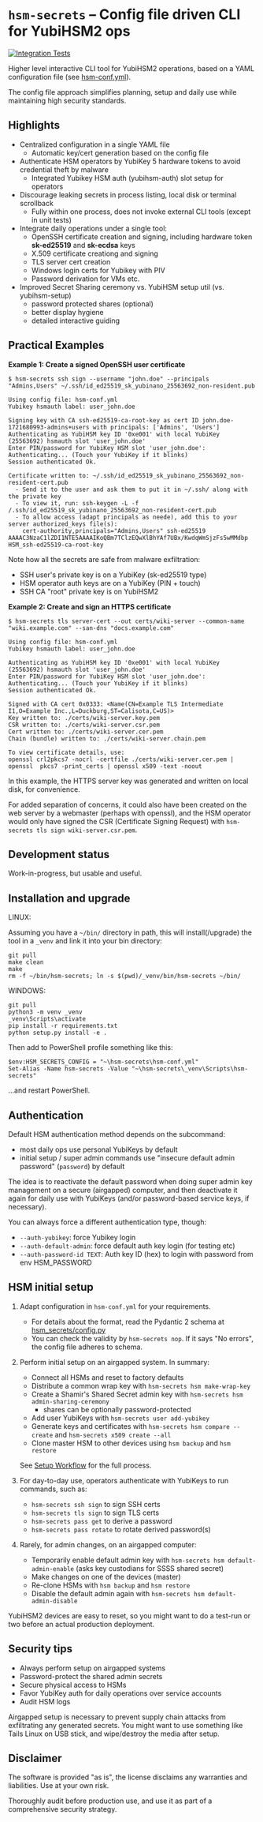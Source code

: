 # `hsm-secrets` – Config file driven CLI for YubiHSM2 ops

[![Integration Tests](https://github.com/elonen/hsm-secrets/actions/workflows/integration-tests.yml/badge.svg)](https://github.com/elonen/hsm-secrets/actions/workflows/integration-tests.yml)

Higher level interactive CLI tool for YubiHSM2 operations, based on a YAML configuration file (see [hsm-conf.yml](hsm-conf.yml)).

The config file approach simplifies planning, setup and daily use while maintaining high security standards.

## Highlights

- Centralized configuration in a single YAML file
  - Automatic key/cert generation based on the config file
- Authenticate HSM operators by YubiKey 5 hardware tokens to avoid credential theft by malware
  - Integrated Yubikey HSM auth (yubihsm-auth) slot setup for operators
- Discourage leaking secrets in process listing, local disk or terminal scrollback
  - Fully within one process, does not invoke external CLI tools (except in unit tests)
- Integrate daily operations under a single tool:
  - OpenSSH certificate creation and signing, including hardware token **sk-ed25519** and **sk-ecdsa** keys
  - X.509 certificate creationg and signing
  - TLS server cert creation
  - Windows login certs for Yubikey with PIV
  - Password derivation for VMs etc.
- Improved Secret Sharing ceremony vs. YubiHSM setup util (vs. yubihsm-setup)
  - password protected shares (optional)
  - better display hygiene
  - detailed interactive guiding

## Practical Examples

**Example 1: Create a signed OpenSSH user certificate**

```
$ hsm-secrets ssh sign --username "john.doe" --principals "Admins,Users" ~/.ssh/id_ed25519_sk_yubinano_25563692_non-resident.pub

Using config file: hsm-conf.yml
Yubikey hsmauth label: user_john.doe

Signing key with CA ssh-ed25519-ca-root-key as cert ID john.doe-1721680993-admins+users with principals: ['Admins', 'Users']
Authenticating as YubiHSM key ID '0xe001' with local YubiKey (25563692) hsmauth slot 'user_john.doe'
Enter PIN/password for YubiKey HSM slot 'user_john.doe':
Authenticating... (Touch your YubiKey if it blinks)
Session authenticated Ok.

Certificate written to: ~/.ssh/id_ed25519_sk_yubinano_25563692_non-resident-cert.pub
  - Send it to the user and ask them to put it in ~/.ssh/ along with the private key
  - To view it, run: ssh-keygen -L -f /.ssh/id_ed25519_sk_yubinano_25563692_non-resident-cert.pub
  - To allow access (adapt principals as neede), add this to your server authorized_keys file(s):
    cert-authority,principals="Admins,Users" ssh-ed25519 AAAAC3NzaC1lZDI1NTE5AAAAIKoQBm7TClzEQwXlBhYAf7UBx/KwdqWmSjzFs5wMMdbp HSM_ssh-ed25519-ca-root-key
```

Note how all the secrets are safe from malware exfiltration:
 - SSH user's private key is on a YubiKey (sk-ed25519 type)
 - HSM operator auth keys are on a YubiKey (PIN + touch)
 - SSH CA "root" private key is on YubiHSM2

**Example 2: Create and sign an HTTPS certificate**

```
$ hsm-secrets tls server-cert --out certs/wiki-server --common-name "wiki.example.com" --san-dns "docs.example.com"

Using config file: hsm-conf.yml
Yubikey hsmauth label: user_john.doe

Authenticating as YubiHSM key ID '0xe001' with local YubiKey (25563692) hsmauth slot 'user_john.doe'
Enter PIN/password for YubiKey HSM slot 'user_john.doe':
Authenticating... (Touch your YubiKey if it blinks)
Session authenticated Ok.

Signed with CA cert 0x0333: <Name(CN=Example TLS Intermediate I1,O=Example Inc.,L=Duckburg,ST=Calisota,C=US)>
Key written to: ./certs/wiki-server.key.pem
CSR written to: ./certs/wiki-server.csr.pem
Cert written to: ./certs/wiki-server.cer.pem
Chain (bundle) written to: ./certs/wiki-server.chain.pem

To view certificate details, use:
openssl crl2pkcs7 -nocrl -certfile ./certs/wiki-server.cer.pem | openssl  pkcs7 -print_certs | openssl x509 -text -noout
```

In this example, the HTTPS server key was generated and written on local disk, for convenience.

For added separation of concerns, it could also have been created on the web server by a webmaster (perhaps with openssl), and the HSM operator would only have signed the CSR (Certificate Signing Request) with `hsm-secrets tls sign wiki-server.csr.pem`.

## Development status

Work-in-progress, but usable and useful.

## Installation and upgrade

LINUX:

Assuming you have a `~/bin/` directory in path, this will install(/upgrade) the
tool in a `_venv` and link it into your bin directory:

```
git pull
make clean
make
rm -f ~/bin/hsm-secrets; ln -s $(pwd)/_venv/bin/hsm-secrets ~/bin/
```

WINDOWS:

```
git pull
python3 -m venv _venv
_venv\Scripts\activate
pip install -r requirements.txt
python setup.py install -e .
```

Then add to PowerShell profile something like this:

```
$env:HSM_SECRETS_CONFIG = "~\hsm-secrets\hsm-conf.yml"
Set-Alias -Name hsm-secrets -Value "~\hsm-secrets\_venv\Scripts\hsm-secrets"
```
...and restart PowerShell.

## Authentication

Default HSM authentication method depends on the subcommand:
- most daily ops use personal YubiKeys by default
- initial setup / super admin commands use "insecure default admin password" (`password`) by default

The idea is to reactivate the default password when doing super admin key management on a secure (airgapped) computer,
and then deactivate it again for daily use with YubiKeys (and/or password-based service keys, if necessary).

You can always force a different authentication type, though:

- `--auth-yubikey`: force Yubikey login
- `--auth-default-admin`: force default auth key login (for testing etc)
- `--auth-password-id TEXT`:  Auth key ID (hex) to login with password from env HSM_PASSWORD

## HSM initial setup

1. Adapt configuration in `hsm-conf.yml` for your requirements.
   - For details about the format, read the Pydantic 2 schema at [hsm_secrets/config.py](hsm_secrets/config.py)
   - You can check the validity by `hsm-secrets nop`. If it says "No errors", the config file adheres to schema.

2. Perform initial setup on an airgapped system. In summary:
   - Connect all HSMs and reset to factory defaults
   - Distribute a common wrap key with `hsm-secrets hsm make-wrap-key`
   - Create a Shamir's Shared Secret admin key with `hsm-secrets hsm admin-sharing-ceremony`
     - shares can be optionally password-protected
   - Add user YubiKeys with `hsm-secrets user add-yubikey`
   - Generate keys and certificates with `hsm-secrets hsm compare --create` and `hsm-secrets x509 create --all`
   - Clone master HSM to other devices using `hsm backup` and `hsm restore`

   See [Setup Workflow](doc/setup-workflow.md) for the full process.

3. For day-to-day use, operators authenticate with YubiKeys to run commands, such as:
   - `hsm-secrets ssh sign` to sign SSH certs
   - `hsm-secrets tls sign` to sign TLS certs
   - `hsm-secrets pass get` to derive a password
   - `hsm-secrets pass rotate` to rotate derived password(s)

4. Rarely, for admin changes, on an airgapped computer:
   - Temporarily enable default admin key with `hsm-secrets hsm default-admin-enable` (asks key custodians for SSSS shared secret)
   - Make changes on one of the devices (master)
   - Re-clone HSMs with `hsm backup` and `hsm restore`
   - Disable the default admin again with `hsm-secrets hsm default-admin-disable`

YubiHSM2 devices are easy to reset, so you might want to do a test-run or two before an actual production deployment.

## Security tips

- Always perform setup on airgapped systems
- Password-protect the shared admin secrets
- Secure physical access to HSMs
- Favor YubiKey auth for daily operations over service accounts
- Audit HSM logs

Airgapped setup is necessary to prevent supply chain attacks from exfiltrating any generated secrets.
You might want to use something like Tails Linux on USB stick, and wipe/destroy the media after setup.

## Disclaimer

The software is provided "as is", the license disclaims any warranties and liabilities. Use at your own risk.

Thoroughly audit before production use, and use it as part of a comprehensive security strategy.
